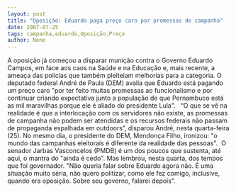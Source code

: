 ```yaml
---
layout: post
title: "Oposição: Eduardo paga preço caro por promessas de campanha"
date: 2007-07-25
tags: campanha,eduardo,Oposição,Preço
author: None
---
```

A oposi&ccedil;&atilde;o j&aacute; come&ccedil;ou a disparar muni&ccedil;&atilde;o contra o Governo Eduardo Campos, em face aos caos na Sa&uacute;de e na Educa&ccedil;&atilde;o e, mais recente, a amea&ccedil;a das pol&iacute;cias que tamb&eacute;m pleiteiam melhorias para a categoria.
O deputado federal Andr&eacute; de Paula (DEM) avalia que Eduardo est&aacute; pagando um pre&ccedil;o caro &quot;por ter feito muitas promessas ao funcionalismo e por continuar criando expectativa junto a popula&ccedil;&atilde;o de que Pernambuco est&aacute; as mil maravilhas porque ele &eacute; aliado do presidente Lula&quot;.
&nbsp;
&ldquo;O que se v&ecirc; na realidade &eacute; que a interloca&ccedil;&atilde;o com os servidores n&atilde;o existe, as promessas de campanha n&atilde;o podem ser atendidas e os recursos federais n&atilde;o passam de propaganda espalhada em outdoors&rdquo;, disparou Andr&eacute;, nesta quarta-feira (25). 
No mesmo dia, o presidente do DEM, Mendon&ccedil;a Filho, ironizou: &quot;o mundo das campanhas eleitorais &eacute; diferente da realidade das pessoas&quot;.&nbsp; 
O senador Jarbas Vasconcelos (PMDB) &eacute; um dos poucos que sustenta, at&eacute; aqui, o mantra do &quot;ainda &eacute; cedo&quot;.&nbsp;Mas lembrou, nesta quarta, dos tempos que foi governador.
&quot;N&atilde;o queria falar sobre Eduardo agora n&atilde;o. &Eacute; uma situa&ccedil;&atilde;o muito s&eacute;ria, n&atilde;o quero politizar, como ele fez comigo, inclusive, quando era oposi&ccedil;&atilde;o. Sobre seu governo, falarei depois&quot;. 